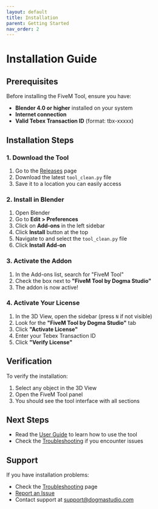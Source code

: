 ```yaml
---
layout: default
title: Installation
parent: Getting Started
nav_order: 2
---
```


# Installation Guide

## Prerequisites

Before installing the FiveM Tool, ensure you have:

- **Blender 4.0 or higher** installed on your system
- **Internet connection** 
- **Valid Tebex Transaction ID** (format: tbx-xxxxx)

## Installation Steps

### 1. Download the Tool

1. Go to the [Releases](https://github.com/dogmastudio/toolblender/releases) page
2. Download the latest `tool_clean.py` file
3. Save it to a location you can easily access

### 2. Install in Blender

1. Open Blender
2. Go to **Edit > Preferences**
3. Click on **Add-ons** in the left sidebar
4. Click **Install** button at the top
5. Navigate to and select the `tool_clean.py` file
6. Click **Install Add-on**

### 3. Activate the Addon

1. In the Add-ons list, search for "FiveM Tool"
2. Check the box next to **"FiveM Tool by Dogma Studio"**
3. The addon is now active!

### 4. Activate Your License

1. In the 3D View, open the sidebar (press `N` if not visible)
2. Look for the **"FiveM Tool by Dogma Studio"** tab
3. Click **"Activate License"**
4. Enter your Tebex Transaction ID
5. Click **"Verify License"**

## Verification

To verify the installation:

1. Select any object in the 3D View
2. Open the FiveM Tool panel
3. You should see the tool interface with all sections

## Next Steps

- Read the [User Guide](../user-guide/interface) to learn how to use the tool
- Check the [Troubleshooting](../troubleshooting/common-issues) if you encounter issues

## Support

If you have installation problems:

- Check the [Troubleshooting](../troubleshooting/common-issues) page
- [Report an Issue](https://github.com/dogmastudio/toolblender/issues)
- Contact support at support@dogmastudio.com 